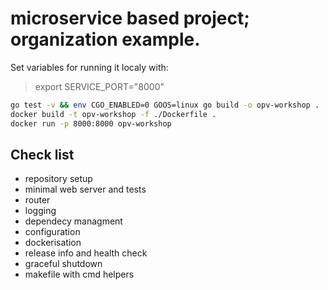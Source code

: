 # microservice based project; organization example.

Set variables for running it localy with:
> export SERVICE_PORT="8000"

```Bash
go test -v && env CGO_ENABLED=0 GOOS=linux go build -o opv-workshop .
docker build -t opv-workshop -f ./Dockerfile .
docker run -p 8000:8000 opv-workshop
```

## Check list

- repository setup
- minimal web server and tests
- router
- logging
- dependecy managment
- configuration
- dockerisation
- release info and health check
- graceful shutdown
- makefile with cmd helpers
